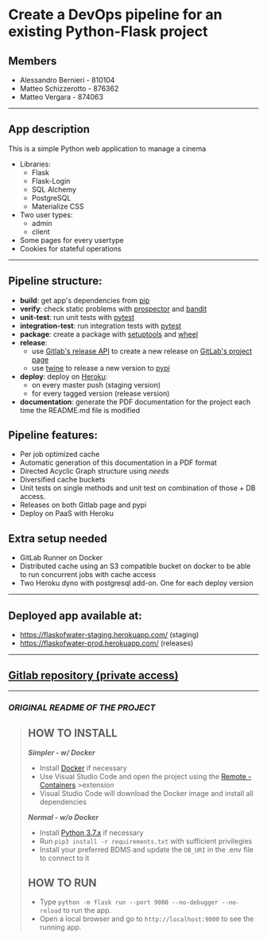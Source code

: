 # Create a DevOps pipeline for an existing Python-Flask project

## Members
- Alessandro Bernieri - 810104
- Matteo Schizzerotto - 876362
- Matteo Vergara - 874063

---

## App description
This is a simple Python web application to manage a cinema

- Libraries:
    - Flask
    - Flask-Login
    - SQL Alchemy
    - PostgreSQL
    - Materialize CSS
- Two user types:
    - admin
    - client
- Some pages for every usertype
- Cookies for stateful operations

---

## Pipeline structure:
- **build**: get app's dependencies from [pip](https://pypi.org/project/pip/)
- **verify**: check static problems with [prospector](https://pypi.org/project/prospector/) and [bandit](https://pypi.org/project/bandit/)
- **unit-test**: run unit tests with [pytest](https://pypi.org/project/pytest/)
- **integration-test**: run integration tests with [pytest](https://pypi.org/project/pytest/)
- **package**: create a package with [setuptools](https://pypi.org/project/setuptools/) and [wheel](https://pypi.org/project/wheel/)
- **release**:
    - use [Gitlab's release API](https://docs.gitlab.com/ee/ci/yaml/#release) to create a new release on [GitLab's project page](https://gitlab.com/bicoccadisco/processo-e-sviluppo-del-software/2020_assignment1_flaskofcinema/-/releases)
    - use [twine](https://pypi.org/project/twine/) to release a new version to [pypi](https://pypi.org/)
- **deploy**: deploy on [Heroku](https://www.heroku.com/):
    - on every master push (staging version)
    - for every tagged version (release version)
- **documentation**: generate the PDF documentation for the project each time the README.md file is modified

## Pipeline features:
- Per job optimized cache
- Automatic generation of this documentation in a PDF format
- Directed Acyclic Graph structure using *needs*
- Diversified cache buckets
- Unit tests on single methods and unit test on combination of those + DB access.
- Releases on both Gitlab page and pypi
- Deploy on PaaS with Heroku

## Extra setup needed
- GitLab Runner on Docker
- Distributed cache using an S3 compatible bucket on docker to be able to run concurrent jobs with cache access
- Two Heroku dyno with postgresql add-on. One for each deploy version

---

## Deployed app available at:
- https://flaskofwater-staging.herokuapp.com/ (staging)
- https://flaskofwater-prod.herokuapp.com/ (releases)

---

## [Gitlab repository (private access)](https://gitlab.com/bicoccadisco/processo-e-sviluppo-del-software/2020_assignment1_flaskofcinema)

---

### ***ORIGINAL README OF THE PROJECT***
>## HOW TO INSTALL
>
>***Simpler - w/ Docker***
>
>- Install [Docker](https://www.docker.com/) if necessary
>- Use Visual Studio Code and open the project using the [Remote - Containers](https://>marketplace.visualstudio.com/items?itemName=ms-vscode-remote.remote-containers) >extension
>- Visual Studio Code will download the Docker image and install all dependencies
>
>***Normal - w/o Docker***
>
>- Install [Python 3.7.x](https://www.python.org/downloads/) if necessary
>- Run `pip3 install -r requirements.txt` with sufficient privilegies
>- Install your preferred BDMS and update the `DB_URI` in the .env file to connect to it
>
>## HOW TO RUN
>
>- Type `python -m flask run --port 9000 --no-debugger --no-reload` to run the app.
>- Open a local browser and go to `http://localhost:9000` to see the running app.
